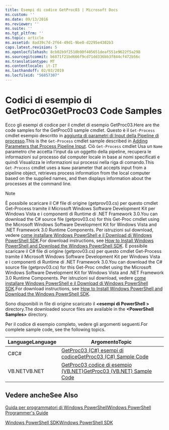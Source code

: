 ```yaml
---
title: Esempi di codice GetProc03 | Microsoft Docs
ms.custom: ''
ms.date: 09/13/2016
ms.reviewer: ''
ms.suite: ''
ms.tgt_pltfrm: ''
ms.topic: article
ms.assetid: 8ad39c7d-2f64-49d1-9be0-d2295e4302b3
caps.latest.revision: 5
ms.openlocfilehash: 8cb02b9f2510b90f405651deaf551e9622f5a298
ms.sourcegitcommit: b6871f21bd666f9cd71dd336bb3f844cf472b56c
ms.translationtype: MT
ms.contentlocale: it-IT
ms.lasthandoff: 02/03/2019
ms.locfileid: "56857307"
---
```

# <a name="getproc03-code-samples"></a><span data-ttu-id="c1606-102">Codici di esempio di GetProc03</span><span class="sxs-lookup"><span data-stu-id="c1606-102">GetProc03 Code Samples</span></span>

<span data-ttu-id="c1606-103">Ecco gli esempi di codice per il cmdlet di esempio GetProc03.</span><span class="sxs-lookup"><span data-stu-id="c1606-103">Here are the code samples for the GetProc03 sample cmdlet.</span></span> <span data-ttu-id="c1606-104">Questo è il `Get-Process` cmdlet esempio descritto in [aggiunta di parametri di Input della Pipeline di processo](../cmdlet/adding-parameters-that-process-pipeline-input.md).</span><span class="sxs-lookup"><span data-stu-id="c1606-104">This is the `Get-Process` cmdlet sample described in [Adding Parameters that Process Pipeline Input](../cmdlet/adding-parameters-that-process-pipeline-input.md).</span></span> <span data-ttu-id="c1606-105">Ciò `Get-Process` cmdlet Usa un `Name` parametro che accetta l'input da un oggetto della pipeline, recupera le informazioni sul processo dal computer locale in base ai nomi specificati e quindi Visualizza le informazioni sui processi nella riga di comando.</span><span class="sxs-lookup"><span data-stu-id="c1606-105">This `Get-Process` cmdlet uses a `Name` parameter that accepts input from a pipeline object, retrieves process information from the local computer based on the supplied names, and then displays information about the processes at the command line.</span></span>

> [!NOTE]
> <span data-ttu-id="c1606-106">È possibile scaricare il C# file di origine (getprov03.cs) per questo cmdlet Get-Process tramite il Microsoft Windows Software Development Kit per Windows Vista e i componenti di Runtime di .NET Framework 3.0.</span><span class="sxs-lookup"><span data-stu-id="c1606-106">You can download the C# source file (getprov03.cs) for this Get-Proc cmdlet using the Microsoft Windows Software Development Kit for Windows Vista and .NET Framework 3.0 Runtime Components.</span></span> <span data-ttu-id="c1606-107">Per istruzioni sul download, vedere [come installare Windows PowerShell e il Download di Windows PowerShell SDK](/powershell/developer/installing-the-windows-powershell-sdk).</span><span class="sxs-lookup"><span data-stu-id="c1606-107">For download instructions, see [How to Install Windows PowerShell and Download the Windows PowerShell SDK](/powershell/developer/installing-the-windows-powershell-sdk).</span></span>
> <span data-ttu-id="c1606-108">È possibile scaricare il C# file di origine (getprov03.cs) per questo cmdlet Get-Process tramite il Microsoft Windows Software Development Kit per Windows Vista e i componenti di Runtime di .NET Framework 3.0.</span><span class="sxs-lookup"><span data-stu-id="c1606-108">You can download the C# source file (getprov03.cs) for this Get-Proc cmdlet using the Microsoft Windows Software Development Kit for Windows Vista and .NET Framework 3.0 Runtime Components.</span></span> <span data-ttu-id="c1606-109">Per istruzioni sul download, vedere [come installare Windows PowerShell e il Download di Windows PowerShell SDK](/powershell/developer/installing-the-windows-powershell-sdk).</span><span class="sxs-lookup"><span data-stu-id="c1606-109">For download instructions, see [How to Install Windows PowerShell and Download the Windows PowerShell SDK](/powershell/developer/installing-the-windows-powershell-sdk).</span></span>
>
> <span data-ttu-id="c1606-110">Sono disponibili in file di origine scaricato il  **\<esempi di PowerShell >** directory.</span><span class="sxs-lookup"><span data-stu-id="c1606-110">The downloaded source files are available in the **\<PowerShell Samples>** directory.</span></span>

<span data-ttu-id="c1606-111">Per il codice di esempio completo, vedere gli argomenti seguenti.</span><span class="sxs-lookup"><span data-stu-id="c1606-111">For complete sample code, see the following topics.</span></span>

|<span data-ttu-id="c1606-112">Language</span><span class="sxs-lookup"><span data-stu-id="c1606-112">Language</span></span>|<span data-ttu-id="c1606-113">Argomento</span><span class="sxs-lookup"><span data-stu-id="c1606-113">Topic</span></span>|
|--------------|-----------|
|<span data-ttu-id="c1606-114">C#</span><span class="sxs-lookup"><span data-stu-id="c1606-114">C#</span></span>|[<span data-ttu-id="c1606-115">GetProc03 (C#) esempi di codice</span><span class="sxs-lookup"><span data-stu-id="c1606-115">GetProc03 (C#) Sample Code</span></span>](./getproc03-csharp-sample-code.md)|
|<span data-ttu-id="c1606-116">VB.NET</span><span class="sxs-lookup"><span data-stu-id="c1606-116">VB.NET</span></span>|[<span data-ttu-id="c1606-117">GetProc03 codice di esempio (VB.NET)</span><span class="sxs-lookup"><span data-stu-id="c1606-117">GetProc03 (VB.NET) Sample Code</span></span>](./getproc03-vb-net-sample-code.md)|

## <a name="see-also"></a><span data-ttu-id="c1606-118">Vedere anche</span><span class="sxs-lookup"><span data-stu-id="c1606-118">See Also</span></span>

[<span data-ttu-id="c1606-119">Guida per programmatori di Windows PowerShell</span><span class="sxs-lookup"><span data-stu-id="c1606-119">Windows PowerShell Programmer's Guide</span></span>](./windows-powershell-programmer-s-guide.md)

[<span data-ttu-id="c1606-120">Windows PowerShell SDK</span><span class="sxs-lookup"><span data-stu-id="c1606-120">Windows PowerShell SDK</span></span>](../windows-powershell-reference.md)